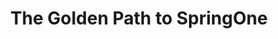 ---
title: "The Golden Path to SpringOne"
type: "tv-show"
streaming: "twitch"
id: "golden-path-to-springone"
image: "golden-path.jpg"
og_image: "/images/og/TanzuTV-Golden-Path.jpg"
weight: 1
menu:
    main:
        parent: "tv"
        weight: 1
# Text that appears on show index page under show name
description: Join a rotating lineup of speakers, including experts from VMware and beyond, as they present on a wide array of important and timely topics in the dev space. Talks cover everything from Spring, programming tools, platforms, and tech stacks to the people, processes, culture changes, and real-world stories that will empower today’s developers to do more. New shows air every Tuesday and Thursday at 2pm ET, every week until we see you at SpringOne at VMware Explore in August 2023.
# Text that appears highlighted in green on show index page above show name
teaser: EXPERT TALKS ON THE TOOLS AND PROCESSES DEVS NEED TO KNOW
# Text that shows on show page under show name
subheader: EXPERT TALKS ON THE TOOLS AND PROCESSES DEVS NEED TO KNOW
# Any content below here shows up above episode index
---
